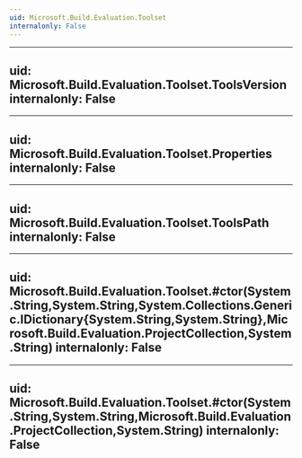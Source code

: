 ```yaml
---
uid: Microsoft.Build.Evaluation.Toolset
internalonly: False
---
```


---
uid: Microsoft.Build.Evaluation.Toolset.ToolsVersion
internalonly: False
---

---
uid: Microsoft.Build.Evaluation.Toolset.Properties
internalonly: False
---

---
uid: Microsoft.Build.Evaluation.Toolset.ToolsPath
internalonly: False
---

---
uid: Microsoft.Build.Evaluation.Toolset.#ctor(System.String,System.String,System.Collections.Generic.IDictionary{System.String,System.String},Microsoft.Build.Evaluation.ProjectCollection,System.String)
internalonly: False
---

---
uid: Microsoft.Build.Evaluation.Toolset.#ctor(System.String,System.String,Microsoft.Build.Evaluation.ProjectCollection,System.String)
internalonly: False
---
